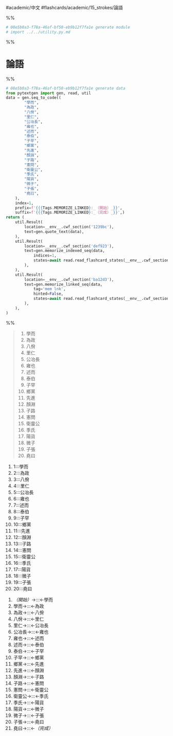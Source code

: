 #academic/中文 #flashcards/academic/15_strokes/論語

%%
```Python
# 08e5b0a3-f78a-46af-bf50-eb9b12f7fa1e generate module
# import ../../utility.py.md
```
%%

# 論語

%%
```Python
# 08e5b0a3-f78a-46af-bf50-eb9b12f7fa1e generate data
from pytextgen import gen, read, util
data = gen.seq_to_code((
		"學而",
		"為政",
		"八佾",
		"里仁",
		"公冶長",
		"雍也",
		"述而",
		"泰伯",
		"子罕",
		"鄉黨",
		"先進",
		"顏淵",
		"子路",
		"憲問",
		"衛靈公",
		"季氏",
		"陽貨",
		"微子",
		"子張",
		"堯曰",
	),
	index=1,
	prefix=f'{{{Tags.MEMORIZE_LINKED}:_（開始）_}}',
	suffix=f'{{{Tags.MEMORIZE_LINKED}:_（完成）_}}',)
return (
	util.Result(
		location=__env__.cwf_section('1239bc'),
		text=gen.quote_text(data),
	),
	util.Result(
		location=__env__.cwf_section('def923'),
		text=gen.memorize_indexed_seq(data,
			indices=1,
			states=await read.read_flashcard_states(__env__.cwf_section('def923')),
		),
	),
	util.Result(
		location=__env__.cwf_section('ba12d3'),
		text=gen.memorize_linked_seq(data,
			tag='mem lnk',
			hinted=False,
			states=await read.read_flashcard_states(__env__.cwf_section('ba12d3')),
		),
	),
)
```
%%

<!--08e5b0a3-f78a-46af-bf50-eb9b12f7fa1e generate section="1239bc"--><!-- The following content is generated at 2023-02-28T01:10:10.078654+08:00. Any edits will be overridden! -->

> 1. 學而
> 2. 為政
> 3. 八佾
> 4. 里仁
> 5. 公冶長
> 6. 雍也
> 7. 述而
> 8. 泰伯
> 9. 子罕
> 10. 鄉黨
> 11. 先進
> 12. 顏淵
> 13. 子路
> 14. 憲問
> 15. 衛靈公
> 16. 季氏
> 17. 陽貨
> 18. 微子
> 19. 子張
> 20. 堯曰

<!--/08e5b0a3-f78a-46af-bf50-eb9b12f7fa1e-->

<!--08e5b0a3-f78a-46af-bf50-eb9b12f7fa1e generate section="def923"--><!-- The following content is generated at 2023-02-28T01:10:10.093614+08:00. Any edits will be overridden! -->

1. 1:::學而 <!--SR:!2023-05-09,43,290!2023-06-01,64,310-->
2. 2:::為政 <!--SR:!2023-05-31,63,310!2023-06-01,64,310-->
3. 3:::八佾 <!--SR:!2023-04-06,18,250!2023-04-30,35,270-->
4. 4:::里仁 <!--SR:!2023-05-09,43,290!2023-06-10,72,310-->
5. 5:::公冶長 <!--SR:!2023-05-14,49,297!2023-04-24,31,277-->
6. 6:::雍也 <!--SR:!2023-05-05,40,278!2023-05-01,36,278-->
7. 7:::述而 <!--SR:!2023-04-24,32,278!2023-05-15,51,298-->
8. 8:::泰伯 <!--SR:!2023-04-25,33,277!2023-06-06,69,317-->
9. 9:::子罕 <!--SR:!2023-05-03,39,278!2023-04-14,24,258-->
10. 10:::鄉黨 <!--SR:!2023-05-04,39,277!2023-05-21,55,317-->
11. 11:::先進 <!--SR:!2023-05-03,38,277!2023-04-21,29,277-->
12. 12:::顏淵 <!--SR:!2023-06-12,74,317!2023-06-11,73,317-->
13. 13:::子路 <!--SR:!2023-04-16,26,250!2023-04-25,32,270-->
14. 14:::憲問 <!--SR:!2023-05-12,44,298!2023-04-23,31,258-->
15. 15:::衛靈公 <!--SR:!2023-05-15,47,298!2023-05-20,51,298-->
16. 16:::季氏 <!--SR:!2023-04-16,26,258!2023-04-26,36,278-->
17. 17:::陽貨 <!--SR:!2023-04-21,29,278!2023-04-27,34,278-->
18. 18:::微子 <!--SR:!2023-04-08,19,237!2023-05-04,40,277-->
19. 19:::子張 <!--SR:!2023-04-20,28,270!2023-04-25,33,270-->
20. 20:::堯曰 <!--SR:!2023-05-14,46,297!2023-05-13,45,297-->

<!--/08e5b0a3-f78a-46af-bf50-eb9b12f7fa1e-->

<!--08e5b0a3-f78a-46af-bf50-eb9b12f7fa1e generate section="ba12d3"--><!-- The following content is generated at 2023-02-28T01:10:10.102592+08:00. Any edits will be overridden! -->

1. _（開始）_→:::←學而 <!--SR:!2023-04-05,9,270!2023-05-29,61,310-->
2. 學而→:::←為政 <!--SR:!2023-05-22,53,290!2023-05-30,62,310-->
3. 為政→:::←八佾 <!--SR:!2023-04-10,20,250!2023-04-24,32,270-->
4. 八佾→:::←里仁 <!--SR:!2023-05-08,42,297!2023-04-07,19,257-->
5. 里仁→:::←公冶長 <!--SR:!2023-04-28,35,278!2023-05-31,63,318-->
6. 公冶長→:::←雍也 <!--SR:!2023-05-05,40,277!2023-04-30,37,277-->
7. 雍也→:::←述而 <!--SR:!2023-04-29,36,277!2023-04-23,21,257-->
8. 述而→:::←泰伯 <!--SR:!2023-05-02,37,277!2023-04-26,34,277-->
9. 泰伯→:::←子罕 <!--SR:!2023-04-13,23,258!2023-04-26,33,278-->
10. 子罕→:::←鄉黨 <!--SR:!2023-04-28,35,277!2023-05-01,36,278-->
11. 鄉黨→:::←先進 <!--SR:!2023-05-16,52,298!2023-05-24,55,298-->
12. 先進→:::←顏淵 <!--SR:!2023-05-23,54,298!2023-04-12,22,258-->
13. 顏淵→:::←子路 <!--SR:!2023-05-02,38,277!2023-05-16,48,297-->
14. 子路→:::←憲問 <!--SR:!2023-05-02,38,278!2023-04-08,21,258-->
15. 憲問→:::←衛靈公 <!--SR:!2023-04-22,30,277!2023-04-14,25,277-->
16. 衛靈公→:::←季氏 <!--SR:!2023-04-11,22,258!2023-04-26,34,278-->
17. 季氏→:::←陽貨 <!--SR:!2023-04-20,22,277!2023-04-03,9,257-->
18. 陽貨→:::←微子 <!--SR:!2023-04-15,25,258!2023-04-27,35,278-->
19. 微子→:::←子張 <!--SR:!2023-04-27,34,277!2023-05-14,50,297-->
20. 子張→:::←堯曰 <!--SR:!2023-04-20,28,250!2023-04-22,30,270-->
21. 堯曰→:::←_（完成）_ <!--SR:!2023-06-09,71,310!2023-04-26,27,270-->

<!--/08e5b0a3-f78a-46af-bf50-eb9b12f7fa1e-->
